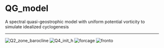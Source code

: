 # QG_model
A spectral quasi-geostrophic model with uniform potential vorticity to simulate idealized cyclogenesis

-----------------------------------------------------------------------------------------------------------

![Q2_zone_barocline](https://user-images.githubusercontent.com/76565450/163128703-61f3e70c-278b-452a-8169-e2a542281ccf.png)
![Q4_init_h](https://user-images.githubusercontent.com/76565450/163128787-dd895f75-4770-4fac-af84-4897de6e30bc.png)
![forcage](https://user-images.githubusercontent.com/76565450/163128858-3e8025dd-6582-48fe-8221-6f2c98d8feeb.gif)
![fronto](https://user-images.githubusercontent.com/76565450/163128878-e64584fc-7f3c-4893-ad75-e9458fbd90c9.gif)


